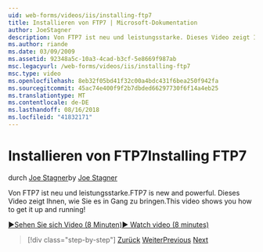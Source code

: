 ```yaml
---
uid: web-forms/videos/iis/installing-ftp7
title: Installieren von FTP7 | Microsoft-Dokumentation
author: JoeStagner
description: Von FTP7 ist neu und leistungsstarke. Dieses Video zeigt Ihnen, wie Sie es in Gang zu bringen.
ms.author: riande
ms.date: 03/09/2009
ms.assetid: 92348a5c-10a3-4cad-b3cf-5e8669f987ab
msc.legacyurl: /web-forms/videos/iis/installing-ftp7
msc.type: video
ms.openlocfilehash: 8eb32f05bd41f32c00a4bdc431f6bea250f942fa
ms.sourcegitcommit: 45ac74e400f9f2b7dbded66297730f6f14a4eb25
ms.translationtype: MT
ms.contentlocale: de-DE
ms.lasthandoff: 08/16/2018
ms.locfileid: "41832171"
---
```

<a name="installing-ftp7"></a><span data-ttu-id="7348d-104">Installieren von FTP7</span><span class="sxs-lookup"><span data-stu-id="7348d-104">Installing FTP7</span></span>
====================
<span data-ttu-id="7348d-105">durch [Joe Stagner](https://github.com/JoeStagner)</span><span class="sxs-lookup"><span data-stu-id="7348d-105">by [Joe Stagner](https://github.com/JoeStagner)</span></span>

<span data-ttu-id="7348d-106">Von FTP7 ist neu und leistungsstarke.</span><span class="sxs-lookup"><span data-stu-id="7348d-106">FTP7 is new and powerful.</span></span> <span data-ttu-id="7348d-107">Dieses Video zeigt Ihnen, wie Sie es in Gang zu bringen.</span><span class="sxs-lookup"><span data-stu-id="7348d-107">This video shows you how to get it up and running!</span></span>

[<span data-ttu-id="7348d-108">&#9654;Sehen Sie sich Video (8 Minuten)</span><span class="sxs-lookup"><span data-stu-id="7348d-108">&#9654; Watch video (8 minutes)</span></span>](https://channel9.msdn.com/Blogs/ASP-NET-Site-Videos/installing-ftp7)

> [!div class="step-by-step"]
> <span data-ttu-id="7348d-109">[Zurück](creating-a-site-with-iis7-manager.md)
> [Weiter](bit-rate-throttling.md)</span><span class="sxs-lookup"><span data-stu-id="7348d-109">[Previous](creating-a-site-with-iis7-manager.md)
[Next](bit-rate-throttling.md)</span></span>
